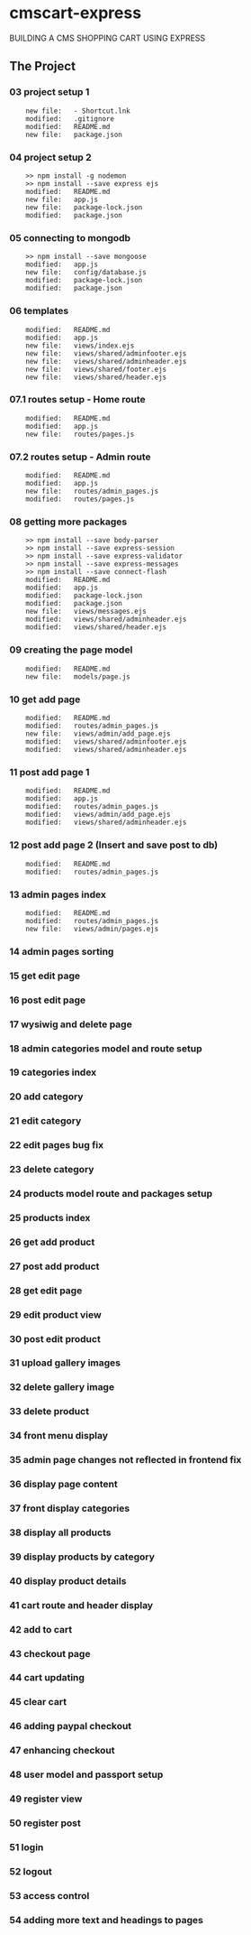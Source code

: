 # cmscart-express

BUILDING A CMS SHOPPING CART USING EXPRESS

## The Project

### 03 project setup 1

        new file:   - Shortcut.lnk
        modified:   .gitignore
        modified:   README.md
        new file:   package.json

### 04 project setup 2

        >> npm install -g nodemon
        >> npm install --save express ejs
        modified:   README.md
        new file:   app.js
        new file:   package-lock.json
        modified:   package.json

### 05 connecting to mongodb

        >> npm install --save mongoose
        modified:   app.js
        new file:   config/database.js
        modified:   package-lock.json
        modified:   package.json

### 06 templates

        modified:   README.md
        modified:   app.js
        new file:   views/index.ejs
        new file:   views/shared/adminfooter.ejs
        new file:   views/shared/adminheader.ejs
        new file:   views/shared/footer.ejs
        new file:   views/shared/header.ejs

### 07.1 routes setup - Home route

        modified:   README.md
        modified:   app.js
        new file:   routes/pages.js

### 07.2 routes setup - Admin route

        modified:   README.md
        modified:   app.js
        new file:   routes/admin_pages.js
        modified:   routes/pages.js

### 08 getting more packages

        >> npm install --save body-parser
        >> npm install --save express-session
        >> npm install --save express-validator
        >> npm install --save express-messages
        >> npm install --save connect-flash
        modified:   README.md
        modified:   app.js
        modified:   package-lock.json
        modified:   package.json
        new file:   views/messages.ejs
        modified:   views/shared/adminheader.ejs
        modified:   views/shared/header.ejs

### 09 creating the page model

        modified:   README.md
        new file:   models/page.js

### 10 get add page

        modified:   README.md
        modified:   routes/admin_pages.js
        new file:   views/admin/add_page.ejs
        modified:   views/shared/adminfooter.ejs
        modified:   views/shared/adminheader.ejs

### 11 post add page 1

        modified:   README.md
        modified:   app.js
        modified:   routes/admin_pages.js
        modified:   views/admin/add_page.ejs
        modified:   views/shared/adminheader.ejs

### 12 post add page 2 (Insert and save post to db)

        modified:   README.md
        modified:   routes/admin_pages.js

### 13 admin pages index

        modified:   README.md
        modified:   routes/admin_pages.js
        new file:   views/admin/pages.ejs

### 14 admin pages sorting

### 15 get edit page

### 16 post edit page

### 17 wysiwig and delete page

### 18 admin categories model and route setup

### 19 categories index

### 20 add category

### 21 edit category

### 22 edit pages bug fix

### 23 delete category

### 24 products model route and packages setup

### 25 products index

### 26 get add product

### 27 post add product

### 28 get edit page

### 29 edit product view

### 30 post edit product

### 31 upload gallery images

### 32 delete gallery image

### 33 delete product

### 34 front menu display

### 35 admin page changes not reflected in frontend fix

### 36 display page content

### 37 front display categories

### 38 display all products

### 39 display products by category

### 40 display product details

### 41 cart route and header display

### 42 add to cart

### 43 checkout page

### 44 cart updating

### 45 clear cart

### 46 adding paypal checkout

### 47 enhancing checkout

### 48 user model and passport setup

### 49 register view

### 50 register post

### 51 login

### 52 logout

### 53 access control

### 54 adding more text and headings to pages
